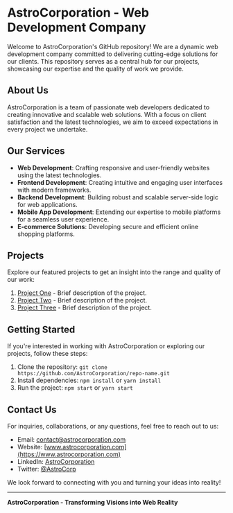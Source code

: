 # AstroCorporation - Web Development Company

Welcome to AstroCorporation's GitHub repository! We are a dynamic web development company committed to delivering cutting-edge solutions for our clients. This repository serves as a central hub for our projects, showcasing our expertise and the quality of work we provide.

## About Us

AstroCorporation is a team of passionate web developers dedicated to creating innovative and scalable web solutions. With a focus on client satisfaction and the latest technologies, we aim to exceed expectations in every project we undertake.

## Our Services

- **Web Development**: Crafting responsive and user-friendly websites using the latest technologies.
- **Frontend Development**: Creating intuitive and engaging user interfaces with modern frameworks.
- **Backend Development**: Building robust and scalable server-side logic for web applications.
- **Mobile App Development**: Extending our expertise to mobile platforms for a seamless user experience.
- **E-commerce Solutions**: Developing secure and efficient online shopping platforms.

## Projects

Explore our featured projects to get an insight into the range and quality of our work:

1. [Project One](#) - Brief description of the project.
2. [Project Two](#) - Brief description of the project.
3. [Project Three](#) - Brief description of the project.

## Getting Started

If you're interested in working with AstroCorporation or exploring our projects, follow these steps:

1. Clone the repository: `git clone https://github.com/AstroCorporation/repo-name.git`
2. Install dependencies: `npm install` or `yarn install`
3. Run the project: `npm start` or `yarn start`

## Contact Us

For inquiries, collaborations, or any questions, feel free to reach out to us:

- Email: contact@astrocorporation.com
- Website: [www.astrocorporation.com](https://www.astrocorporation.com)
- LinkedIn: [AstroCorporation](https://www.linkedin.com/company/astrocorporation)
- Twitter: [@AstroCorp](https://twitter.com/AstroCorp)

We look forward to connecting with you and turning your ideas into reality!

---

**AstroCorporation - Transforming Visions into Web Reality**

